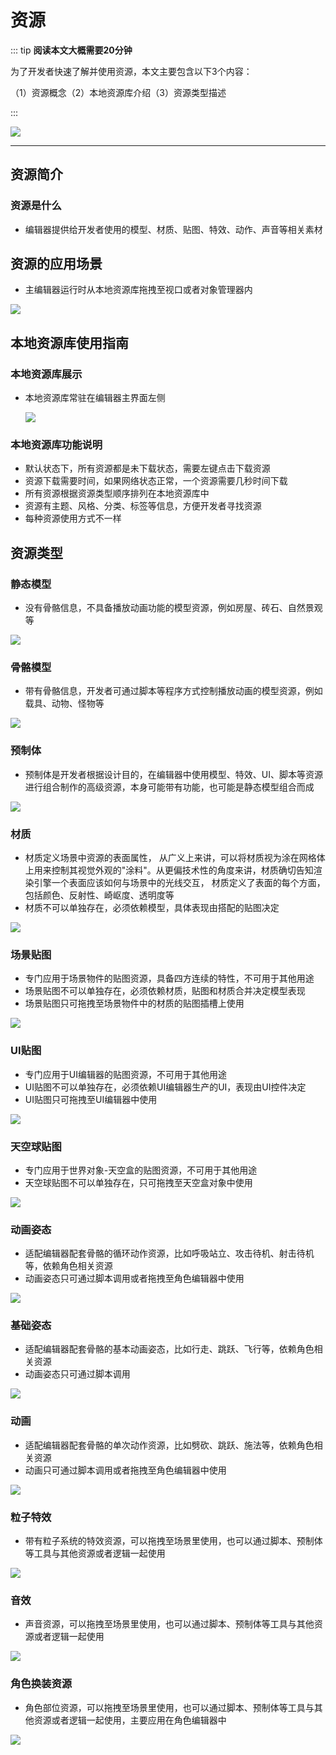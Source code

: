 # 资源

::: tip **阅读本文大概需要20分钟**

为了开发者快速了解并使用资源，本文主要包含以下3个内容：

（1）资源概念（2）本地资源库介绍（3）资源类型描述

:::

![](https://cdn.233xyx.com/1681289385821_995.png)

---

## 资源简介
   
### 资源是什么

* 编辑器提供给开发者使用的模型、材质、贴图、特效、动作、声音等相关素材

## 资源的应用场景

* 主编辑器运行时从本地资源库拖拽至视口或者对象管理器内

![](https://cdn.233xyx.com/1681289385865_928.gif)

## 本地资源库使用指南
   
### 本地资源库展示

* 本地资源库常驻在编辑器主界面左侧
  
  ![](https://cdn.233xyx.com/1681289385955_777.png)

### 本地资源库功能说明

* 默认状态下，所有资源都是未下载状态，需要左键点击下载资源
* 资源下载需要时间，如果网络状态正常，一个资源需要几秒时间下载
* 所有资源根据资源类型顺序排列在本地资源库中
* 资源有主题、风格、分类、标签等信息，方便开发者寻找资源
* 每种资源使用方式不一样

## 资源类型
   
### 静态模型

* 没有骨骼信息，不具备播放动画功能的模型资源，例如房屋、砖石、自然景观等

![](https://cdn.233xyx.com/1681289385776_485.png)

### 骨骼模型

* 带有骨骼信息，开发者可通过脚本等程序方式控制播放动画的模型资源，例如载具、动物、怪物等

![](https://cdn.233xyx.com/1681289385651_117.png)

### 预制体

* 预制体是开发者根据设计目的，在编辑器中使用模型、特效、UI、脚本等资源进行组合制作的高级资源，本身可能带有功能，也可能是静态模型组合而成

![](https://cdn.233xyx.com/1681289385570_394.png)

### 材质

* 材质定义场景中资源的表面属性， 从广义上来讲，可以将材质视为涂在网格体上用来控制其视觉外观的"涂料"。从更偏技术性的角度来讲，材质确切告知渲染引擎一个表面应该如何与场景中的光线交互， 材质定义了表面的每个方面，包括颜色、反射性、崎岖度、透明度等
* 材质不可以单独存在，必须依赖模型，具体表现由搭配的贴图决定

![](https://cdn.233xyx.com/1681289386077_717.gif)

### 场景贴图

* 专门应用于场景物件的贴图资源，具备四方连续的特性，不可用于其他用途
* 场景贴图不可以单独存在，必须依赖材质，贴图和材质合并决定模型表现
* 场景贴图只可拖拽至场景物件中的材质的贴图插槽上使用

![](https://cdn.233xyx.com/1681289385736_162.gif)

### UI贴图

* 专门应用于UI编辑器的贴图资源，不可用于其他用途
* UI贴图不可以单独存在，必须依赖UI编辑器生产的UI，表现由UI控件决定
* UI贴图只可拖拽至UI编辑器中使用

![](https://cdn.233xyx.com/1681289386119_528.gif)

### 天空球贴图

* 专门应用于世界对象-天空盒的贴图资源，不可用于其他用途
* 天空球贴图不可以单独存在，只可拖拽至天空盒对象中使用

![](https://cdn.233xyx.com/1681289386162_878.gif)

### 动画姿态

* 适配编辑器配套骨骼的循环动作资源，比如呼吸站立、攻击待机、射击待机等，依赖角色相关资源
* 动画姿态只可通过脚本调用或者拖拽至角色编辑器中使用

![](https://cdn.233xyx.com/1681289385995_151.png)

### 基础姿态

* 适配编辑器配套骨骼的基本动画姿态，比如行走、跳跃、飞行等，依赖角色相关资源
* 动画姿态只可通过脚本调用

![](https://cdn.233xyx.com/1681898416462_976.jpg)

### 动画

* 适配编辑器配套骨骼的单次动作资源，比如劈砍、跳跃、施法等，依赖角色相关资源
* 动画只可通过脚本调用或者拖拽至角色编辑器中使用

![](https://cdn.233xyx.com/1681289385692_676.gif)

### 粒子特效

* 带有粒子系统的特效资源，可以拖拽至场景里使用，也可以通过脚本、预制体等工具与其他资源或者逻辑一起使用

![](https://cdn.233xyx.com/1681289386037_323.gif)

### 音效

* 声音资源，可以拖拽至场景里使用，也可以通过脚本、预制体等工具与其他资源或者逻辑一起使用

![](https://cdn.233xyx.com/1681289385609_369.gif)

### 角色换装资源

* 角色部位资源，可以拖拽至场景里使用，也可以通过脚本、预制体等工具与其他资源或者逻辑一起使用，主要应用在角色编辑器中

![](https://cdn.233xyx.com/1681289385909_016.gif)
